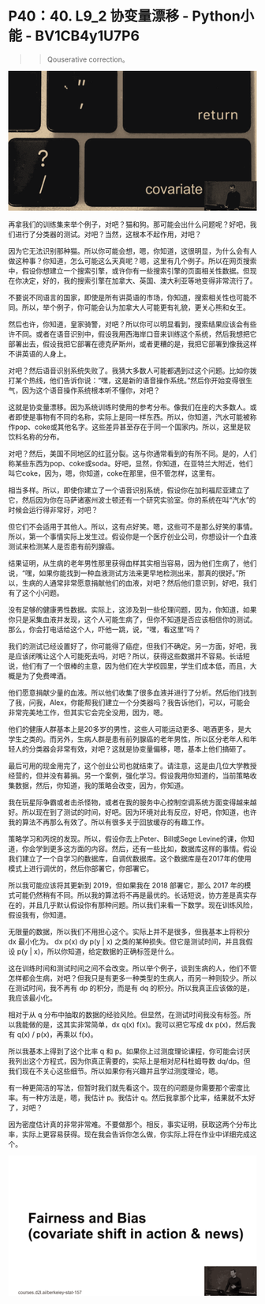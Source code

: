 # P40：40. L9_2 协变量漂移 - Python小能 - BV1CB4y1U7P6

>> Qouserative correction。

![](img/3d44a4e9abffe620619bea169d4dbb38_1.png)

再拿我们的训练集来举个例子，对吧？猫和狗。那可能会出什么问题呢？好吧，我们进行了分类器的测试。对吧？当然，这根本不起作用，对吧？

因为它无法识别那种猫。所以你可能会想，嗯，你知道，这很明显，为什么会有人做这种事？你知道，怎么可能这么天真呢？嗯，这里有几个例子。所以在网页搜索中，假设你想建立一个搜索引擎，或许你有一些搜索引擎的页面相关性数据。但现在你决定，好的，我的搜索引擎在加拿大、英国、澳大利亚等地变得非常流行了。

不要说不同语言的国家，即使是所有讲英语的市场，你知道，搜索相关性也可能不同。所以，举个例子，你可能会认为加拿大人可能更有礼貌，更关心熊和女王。

然后也许，你知道，皇家骑警，对吧？所以你可以明显看到，搜索结果应该会有些许不同。或者在语音识别中，假设我用西海岸口音来训练这个系统，然后我想把它部署出去，假设我把它部署在德克萨斯州，或者更糟的是，我把它部署到像我这样不讲英语的人身上。

对吧？然后语音识别系统失败了。我猜大多数人可能都遇到过这个问题。比如你拨打某个热线，他们告诉你说：“嘿，这是新的语音操作系统。”然后你开始变得很生气，因为这个语音操作系统根本听不懂你，对吧？

这就是协变量漂移。因为系统训练时使用的参考分布。像我们在座的大多数人。或者即使是事物有不同的名称，实际上是同一样东西。所以，你知道，汽水可能被称作pop、coke或其他名字。这些差异甚至存在于同一个国家内。所以，这里是软饮料名称的分布。

对吧？然后，美国不同地区的红蓝分裂。这与你通常看到的有所不同。是的，人们称某些东西为pop、coke或soda。好吧，显然，你知道，在亚特兰大附近，他们叫它coke，因为，嗯，你知道，coke在那里，但不管怎样，这里有。

相当多样。所以，即使你建立了一个语音识别系统，假设你在加利福尼亚建立了它，然后因为你在马萨诸塞州波士顿还有一个研究实验室。你的系统在叫“汽水”的时候会运行得非常好，对吧？

但它们不会适用于其他人。所以，这有点好笑。嗯，这些可不是那么好笑的事情。所以，第一个事情实际上发生过。假设你是一个医疗创业公司，你想设计一个血液测试来检测某人是否患有前列腺癌。

结果证明，从生病的老年男性那里获得血样其实相当容易，因为他们生病了，他们说，“嘿，如果你能找到一种血液测试方法来更早地检测出来，那真的很好。”所以，生病的人通常非常愿意捐献他们的血液，对吧？然后他们意识到，好吧，我们有了这个小问题。

没有足够的健康男性数据。实际上，这涉及到一些伦理问题，因为，你知道，如果你只是采集血液并发现，这个人可能生病了，但你不知道是否应该相信你的测试。那么，你会打电话给这个人，吓他一跳，说，“嘿，看这里”吗？

我们的测试已经设置好了，你可能得了癌症，但我们不确定。另一方面，好吧，我是应该闭嘴让这个人可能死去吗，对吧？所以，获得这些数据并不容易。长话短说，他们有了一个很棒的主意，因为他们在大学校园里，学生们成本低，而且，大概是为了免费啤酒。

他们愿意捐献少量的血液。所以他们收集了很多血液并进行了分析。然后他们找到了我，问我，Alex，你能帮我们建立一个分类器吗？我告诉他们，可以，可能会非常完美地工作，但其实它会完全没用，因为，嗯。

他们的健康人群基本上是20多岁的男性，这些人可能运动更多、喝酒更多，是大学生之类的。而另外，生病人群是患有前列腺癌的老年男性，所以区分老年人和年轻人的分类器会非常有效，对吧？这就是协变量偏移，嗯，基本上他们搞砸了。

最后可用的现金用完了，这个创业公司也就结束了。请注意，这是由几位大学教授经营的，但并没有募捐。另一个案例，强化学习。假设我用你知道的，当前策略收集数据，然后，你知道，我的策略会改变，因为，你知道。

我在玩星际争霸或者击杀怪物，或者在我的服务中心控制空调系统方面变得越来越好。所以现在到了测试的时间，好吧。因为环境对此有反应，好吧，你知道，也许我的算法不再那么有效了。所以有很多关于回放缓存的有趣工作。

策略学习和丙烷的发现。所以，假设你去上Peter、Bill或Sege Levine的课，你知道，你会学到更多这方面的内容。然后，还有一些比如，数据库这样的事情。假设我们建立了一个自学习的数据库，自调优数据库。这个数据库是在2017年的使用模式上进行调优的，然后你部署它，你部署它。

所以我可能应该将其更新到 2019，但如果我在 2018 部署它，那么 2017 年的模式可能仍然稍有不同。所以我的算法将不再是最优的。长话短说，协方差是真实存在的，并且几乎默认假设你有那种问题。所以我们来看一下数学。现在训练风险，假设我有，你知道。

无限量的数据，所以我们不用担心这个。实际上并不是很多，但我基本上将积分 dx 最小化为。 dx p(x) dy p(y | x) 之类的某种损失。但它是测试时间，并且我假设 p(y | x)，所以你知道，给定数据的正确标签是什么。

这在训练时间和测试时间之间不会改变。所以举个例子，谈到生病的人，他们不管怎样都会生病，对吧？但我只是有更多一种类型的生病人，而另一种则较少。所以在测试时间，我不再有 dp 的积分，而是有 dq 的积分。所以我真正应该做的是，我应该最小化。

相对于从 q 分布中抽取的数据的经验风险。但显然，在测试时间我没有标签。所以我能做的是，这其实非常简单，dx q(x) f(x)。我可以把它写成 dx p(x)，然后我有 q(x) / p(x)，再乘以 f(x)。

所以我基本上得到了这个比率 q 和 p。如果你上过测度理论课程，你可能会讨厌我列出这个方程式，因为你真正需要的，实际上是相对尼科杜姆导数 dq/dp。但我们现在不关心这些细节。所以如果你有兴趣并且学过测度理论，嗯。

有一种更简洁的写法，但暂时我们就先看这个。现在的问题是你需要那个密度比率。有一种方法是，嗯，我估计 p。我估计 q。然后我拿那个比率，结果就不太好了，对吧？

因为密度估计真的非常非常难。不要做那个。相反，事实证明，获取这两个分布比率，实际上更容易获得。现在我会告诉你怎么做，你实际上将在作业中详细完成这个。

![](img/3d44a4e9abffe620619bea169d4dbb38_3.png)
